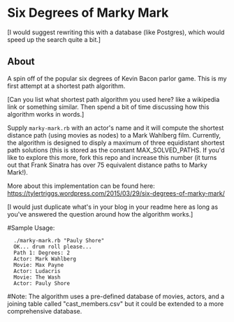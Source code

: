 # Six Degrees of Marky Mark

[I would suggest rewriting this with a database (like Postgres), which would speed up the search quite a bit.]

## About
A spin off of the popular six degrees of Kevin Bacon parlor game. This is my first attempt at a shortest path algorithm.

[Can you list what shortest path algorithm you used here? like a wikipedia link or something similar. Then spend a bit of time discussing how this algorithm works in words.]

Supply `marky-mark.rb` with an actor's name and it will compute the shortest distance path (using movies as nodes) to a Mark Wahlberg film. Currently, the algorithm is designed to disply a maximum of three equidistant shortest path solutions (this is stored as the constant MAX_SOLVED_PATHS. If you'd like to explore this more, fork this repo and increase this number (it turns out that Frank Sinatra has over 75 equivalent distance paths to Marky Mark!).

More about this implementation can be found here:
https://tylertriggs.wordpress.com/2015/03/29/six-degrees-of-marky-mark/

[I would just duplicate what's in your blog in your readme here as long as you've answered the question around how the algorithm works.]


#Sample Usage:
```
  ./marky-mark.rb "Pauly Shore"
  OK... drum roll please...
  Path 1: Degrees: 2
  Actor: Mark Wahlberg
  Movie: Max Payne
  Actor: Ludacris
  Movie: The Wash
  Actor: Pauly Shore
```

#Note:
The algorithm uses a pre-defined database of movies, actors, and a joining table called "cast_members.csv" but it could be extended to a more comprehensive database.
